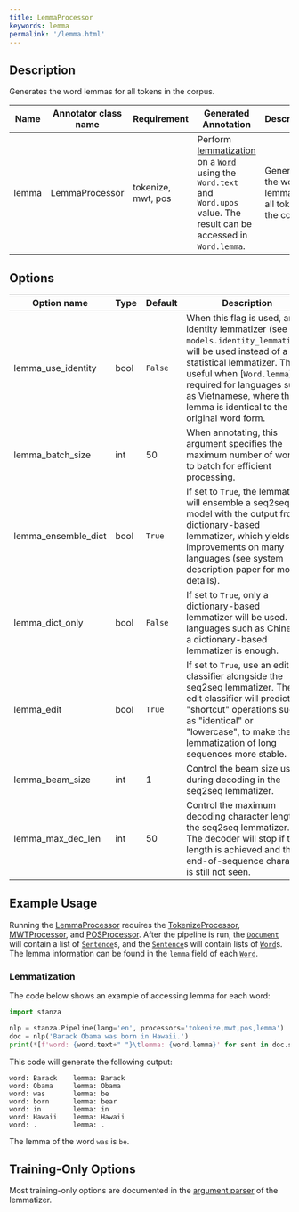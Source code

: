 ```yaml
---
title: LemmaProcessor
keywords: lemma
permalink: '/lemma.html'
---
```


## Description

Generates the word lemmas for all tokens in the corpus.

| Name | Annotator class name | Requirement | Generated Annotation | Description |
| --- | --- | --- | --- | --- | 
| lemma | LemmaProcessor | tokenize, mwt, pos | Perform [lemmatization](https://en.wikipedia.org/wiki/Lemmatisation) on a [`Word`](data_objects.md#word) using the `Word.text` and `Word.upos` value. The result can be accessed in `Word.lemma`. | Generates the word lemmas for all tokens in the corpus. |

## Options

| Option name | Type | Default | Description |
| --- | --- | --- | --- |
| lemma_use_identity | bool | `False` | When this flag is used, an identity lemmatizer (see `models.identity_lemmatizer`) will be used instead of a statistical lemmatizer. This is useful when [`Word.lemma`] is required for languages such as Vietnamese, where the lemma is identical to the original word form. |
| lemma_batch_size | int | 50 | When annotating, this argument specifies the maximum number of words to batch for efficient processing. |
| lemma_ensemble_dict | bool | `True` | If set to `True`, the lemmatizer will ensemble a seq2seq model with the output from a dictionary-based lemmatizer, which yields improvements on many languages (see system description paper for more details). |
| lemma_dict_only | bool | `False` | If set to `True`, only a dictionary-based lemmatizer will be used. For languages such as Chinese, a dictionary-based lemmatizer is enough. |
| lemma_edit | bool | `True` | If set to `True`, use an edit classifier alongside the seq2seq lemmatizer. The edit classifier will predict "shortcut" operations such as "identical" or "lowercase", to make the lemmatization of long sequences more stable. |
| lemma_beam_size | int | 1 | Control the beam size used during decoding in the seq2seq lemmatizer. |
| lemma_max_dec_len | int | 50 | Control the maximum decoding character length in the seq2seq lemmatizer. The decoder will stop if this length is achieved and the end-of-sequence character is still not seen. |

## Example Usage

Running the [LemmaProcessor](lemma.md) requires the [TokenizeProcessor](tokenize.md), [MWTProcessor](mwt.md), and [POSProcessor](pos.md). 
After the pipeline is run, the [`Document`](data_objects.md#document) will contain a list of [`Sentence`](data_objects.md#sentence)s, and the [`Sentence`](data_objects.md#sentence)s will contain lists of [`Word`](data_objects.md#word)s.
The lemma information can be found in the `lemma` field of each [`Word`](data_objects.md#word).

### Lemmatization

The code below shows an example of accessing lemma for each word:

```python
import stanza

nlp = stanza.Pipeline(lang='en', processors='tokenize,mwt,pos,lemma')
doc = nlp('Barack Obama was born in Hawaii.')
print(*[f'word: {word.text+" "}\tlemma: {word.lemma}' for sent in doc.sentences for word in sent.words], sep='\n')
```

This code will generate the following output:

```
word: Barack    lemma: Barack
word: Obama     lemma: Obama
word: was       lemma: be
word: born      lemma: bear
word: in        lemma: in
word: Hawaii    lemma: Hawaii
word: .         lemma: .
```

The lemma of the word `was` is `be`.

## Training-Only Options

Most training-only options are documented in the [argument parser](https://github.com/stanfordnlp/stanza/blob/master/stanza/models/lemmatizer.py#L22) of the lemmatizer.

